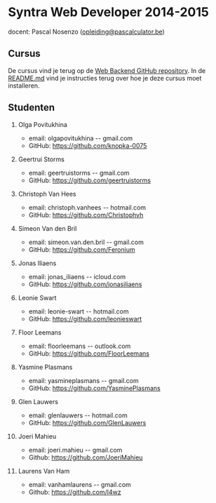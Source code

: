 Syntra Web Developer 2014-2015
==============================

docent: Pascal Nosenzo (opleiding@pascalculator.be)


## Cursus

De cursus vind je terug op de [Web Backend GitHub repository](https://github.com/pascalculator/web-backend). In de [README.md](https://github.com/pascalculator/web-backend/blob/master/README.md) vind je instructies terug over hoe je deze cursus moet installeren.


## Studenten

1. Olga Povitukhina
	- email: olgapovitukhina -- gmail.com
	- GitHub: https://github.com/knopka-0075

2. Geertrui Storms 
	- email: geertruistorms -- gmail.com
	- GitHub: https://github.com/geertruistorms

3. Christoph Van Hees 
	- email: christoph.vanhees -- hotmail.com
	- GitHub: https://github.com/Christophvh

4. Simeon Van den Bril
	- email:  simeon.van.den.bril -- gmail.com
	- GitHub: https://github.com/Feronium

5. Jonas Iliaens
	- email: jonas_iliaens -- icloud.com
	- GitHub: https://github.com/jonasiliaens

6. Leonie Swart
	- email: leonie-swart -- hotmail.com
	- GitHub: https://github.com/leonieswart

7. Floor Leemans 
	- email: floorleemans -- outlook.com
	- GitHub: https://github.com/FloorLeemans

8. Yasmine Plasmans 
	- email: yasmineplasmans -- gmail.com
	- GitHub: https://github.com/YasminePlasmans

9. Glen Lauwers 
	- email: glenlauwers -- hotmail.com
	- GitHub: https://github.com/GlenLauwers
	
10. Joeri Mahieu
	- email: joeri.mahieu -- gmail.com
	- Github: https://github.com/JoeriMahieu
11. Laurens Van Ham
	- email: vanhamlaurens -- gmail.com
	- Github: https://github.com/l4wz
